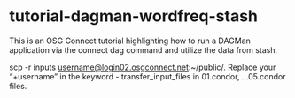 # tutorial-dagman-wordfreq-stash

This is an OSG Connect tutorial highlighting how to run a DAGMan application
via the connect dag command and utilize the data from stash.

scp -r inputs username@login02.osgconnect.net:~/public/. 
Replace your “+username” in the keyword - transfer_input_files in 01.condor, ...05.condor files.



